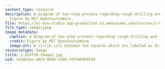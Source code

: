 ```yaml
---
content_type: resource
description: A diagram of two-step process regarding rough drilling and finished reaming.
  Figure by MIT OpenCourseWare.
file: https://ol-ocw-studio-app-production.s3.amazonaws.com/courses/2-854-introduction-to-manufacturing-systems-fall-2016/cb3de3aca02486d9330dfdf4db0b0f6d_2.854f16-Image2.jpg
file_type: image/jpeg
image_metadata:
  caption: A diagram of two-step process regarding rough drilling and finished reaming.
  credit: Figure by MIT OpenCourseWare.
  image-alt: A circle sits between two squares which are labeled as drill and ream.
resourcetype: Image
title: 2.854f16-Image2.jpg
uid: cb3de3ac-a024-86d9-330d-fdf4db0b0f6d
---
```

